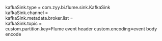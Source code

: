 kafkaSink.type = com.zyy.bi.flume.sink.KafkaSink	
kafkaSink.channel = 	
kafkaSink.metadata.broker.list = 	
kafkaSink.topic = 	
custom.partition.key=Flume event header	
custom.encoding=event body encode	
